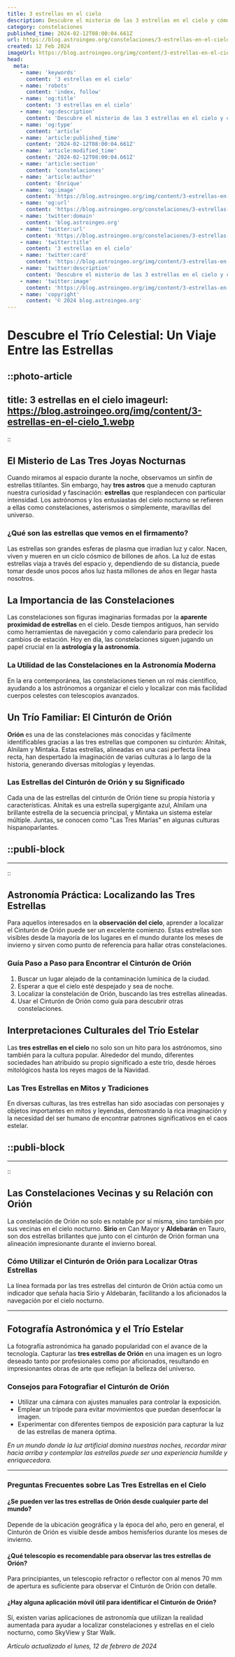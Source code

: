 ```yaml
---
title: 3 estrellas en el cielo
description: Descubre el misterio de las 3 estrellas en el cielo y cómo impactan en la astronomía y la cultura. Explora su significado con nosotros.
category: constelaciones
published_time: 2024-02-12T08:00:04.661Z
url: https://blog.astroingeo.org/constelaciones/3-estrellas-en-el-cielo
created: 12 Feb 2024
imageUrl: https://blog.astroingeo.org/img/content/3-estrellas-en-el-cielo_1.webp
head:
  meta:
    - name: 'keywords'
      content: '3 estrellas en el cielo'
    - name: 'robots'
      content: 'index, follow'
    - name: 'og:title'
      content: '3 estrellas en el cielo'
    - name: 'og:description'
      content: 'Descubre el misterio de las 3 estrellas en el cielo y cómo impactan en la astronomía y la cultura. Explora su significado con nosotros.'
    - name: 'og:type'
      content: 'article'
    - name: 'article:published_time'
      content: '2024-02-12T08:00:04.661Z'
    - name: 'article:modified_time'
      content: '2024-02-12T08:00:04.661Z'
    - name: 'article:section'
      content: 'constelaciones'
    - name: 'article:author'
      content: 'Enrique'
    - name: 'og:image'
      content: 'https://blog.astroingeo.org/img/content/3-estrellas-en-el-cielo_1.webp'
    - name: 'og:url'
      content: 'https://blog.astroingeo.org/constelaciones/3-estrellas-en-el-cielo'
    - name: 'twitter:domain'
      content: 'blog.astroingeo.org'
    - name: 'twitter:url'
      content: 'https://blog.astroingeo.org/constelaciones/3-estrellas-en-el-cielo'
    - name: 'twitter:title'
      content: '3 estrellas en el cielo'
    - name: 'twitter:card'
      content: 'https://blog.astroingeo.org/img/content/3-estrellas-en-el-cielo_1.webp'
    - name: 'twitter:description'
      content: 'Descubre el misterio de las 3 estrellas en el cielo y cómo impactan en la astronomía y la cultura. Explora su significado con nosotros.'
    - name: 'twitter:image'
      content: 'https://blog.astroingeo.org/img/content/3-estrellas-en-el-cielo_1.webp'
    - name: 'copyright'
      content: '© 2024 blog.astroingeo.org'
---
```

# Descubre el Trío Celestial: Un Viaje Entre las Estrellas


::photo-article
---
title: 3 estrellas en el cielo
imageurl: https://blog.astroingeo.org/img/content/3-estrellas-en-el-cielo_1.webp
---
::


## El Misterio de Las Tres Joyas Nocturnas

Cuando miramos al espacio durante la noche, observamos un sinfín de estrellas titilantes. Sin embargo, hay **tres astros** que a menudo capturan nuestra curiosidad y fascinación: **estrellas** que resplandecen con particular intensidad. Los astrónomos y los entusiastas del cielo nocturno se refieren a ellas como constelaciones, asterismos o simplemente, maravillas del universo.

### ¿Qué son las estrellas que vemos en el firmamento?
Las estrellas son grandes esferas de plasma que irradian luz y calor. Nacen, viven y mueren en un ciclo cósmico de billones de años. La luz de estas estrellas viaja a través del espacio y, dependiendo de su distancia, puede tomar desde unos pocos años luz hasta millones de años en llegar hasta nosotros.

## La Importancia de las Constelaciones
Las constelaciones son figuras imaginarias formadas por la **aparente proximidad de estrellas** en el cielo. Desde tiempos antiguos, han servido como herramientas de navegación y como calendario para predecir los cambios de estación. Hoy en día, las constelaciones siguen jugando un papel crucial en la **astrología y la astronomía**.

### La Utilidad de las Constelaciones en la Astronomía Moderna
En la era contemporánea, las constelaciones tienen un rol más científico, ayudando a los astrónomos a organizar el cielo y localizar con más facilidad cuerpos celestes con telescopios avanzados.

## Un Trío Familiar: El Cinturón de Orión
**Orión** es una de las constelaciones más conocidas y fácilmente identificables gracias a las tres estrellas que componen su cinturón: Alnitak, Alnilam y Mintaka. Estas estrellas, alineadas en una casi perfecta línea recta, han despertado la imaginación de varias culturas a lo largo de la historia, generando diversas mitologías y leyendas.

### Las Estrellas del Cinturón de Orión y su Significado
Cada una de las estrellas del cinturón de Orión tiene su propia historia y características. Alnitak es una estrella supergigante azul, Alnilam una brillante estrella de la secuencia principal, y Mintaka un sistema estelar múltiple. Juntas, se conocen como "Las Tres Marías" en algunas culturas hispanoparlantes.


  ::publi-block
  ---
  ---
  ::
  
  
## Astronomía Práctica: Localizando las Tres Estrellas
Para aquellos interesados en la **observación del cielo**, aprender a localizar el Cinturón de Orión puede ser un excelente comienzo. Estas estrellas son visibles desde la mayoría de los lugares en el mundo durante los meses de invierno y sirven como punto de referencia para hallar otras constelaciones.

### Guía Paso a Paso para Encontrar el Cinturón de Orión
1. Buscar un lugar alejado de la contaminación lumínica de la ciudad.
2. Esperar a que el cielo esté despejado y sea de noche.
3. Localizar la constelación de Orión, buscando las tres estrellas alineadas.
4. Usar el Cinturón de Orión como guía para descubrir otras constelaciones.

## Interpretaciones Culturales del Trío Estelar
Las **tres estrellas en el cielo** no solo son un hito para los astrónomos, sino también para la cultura popular. Alrededor del mundo, diferentes sociedades han atribuido su propio significado a este trío, desde héroes mitológicos hasta los reyes magos de la Navidad.

### Las Tres Estrellas en Mitos y Tradiciones
En diversas culturas, las tres estrellas han sido asociadas con personajes y objetos importantes en mitos y leyendas, demostrando la rica imaginación y la necesidad del ser humano de encontrar patrones significativos en el caos estelar.


  ::publi-block
  ---
  ---
  ::
  
  
## Las Constelaciones Vecinas y su Relación con Orión
La constelación de Orión no solo es notable por sí misma, sino también por sus vecinas en el cielo nocturno. **Sirio** en Can Mayor y **Aldebarán** en Tauro, son dos estrellas brillantes que junto con el cinturón de Orión forman una alineación impresionante durante el invierno boreal.

### Cómo Utilizar el Cinturón de Orión para Localizar Otras Estrellas
La línea formada por las tres estrellas del cinturón de Orión actúa como un indicador que señala hacia Sirio y Aldebarán, facilitando a los aficionados la navegación por el cielo nocturno.

---

## Fotografía Astronómica y el Trío Estelar
La fotografía astronómica ha ganado popularidad con el avance de la tecnología. Capturar las **tres estrellas de Orión** en una imagen es un logro deseado tanto por profesionales como por aficionados, resultando en impresionantes obras de arte que reflejan la belleza del universo.

### Consejos para Fotografiar el Cinturón de Orión
- Utilizar una cámara con ajustes manuales para controlar la exposición.
- Emplear un trípode para evitar movimientos que puedan desenfocar la imagen.
- Experimentar con diferentes tiempos de exposición para capturar la luz de las estrellas de manera óptima.

*En un mundo donde la luz artificial domina nuestras noches, recordar mirar hacia arriba y contemplar las estrellas puede ser una experiencia humilde y enriquecedora.*

---

### Preguntas Frecuentes sobre Las Tres Estrellas en el Cielo

#### ¿Se pueden ver las tres estrellas de Orión desde cualquier parte del mundo?
Depende de la ubicación geográfica y la época del año, pero en general, el Cinturón de Orión es visible desde ambos hemisferios durante los meses de invierno.

#### ¿Qué telescopio es recomendable para observar las tres estrellas de Orión?
Para principiantes, un telescopio refractor o reflector con al menos 70 mm de apertura es suficiente para observar el Cinturón de Orión con detalle.

#### ¿Hay alguna aplicación móvil útil para identificar el Cinturón de Orión?
Sí, existen varias aplicaciones de astronomía que utilizan la realidad aumentada para ayudar a localizar constelaciones y estrellas en el cielo nocturno, como SkyView y Star Walk.

_Artículo actualizado el lunes, 12 de febrero de 2024_